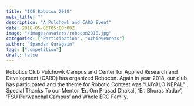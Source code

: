 ```yaml
---
title: "IOE Robocon 2018"
meta_title: ""
description: "A Pulchowk and CARD Event"
date: 2018-05-06T05:00:00Z
image: "/images/avatars/robocon2018.jpg"
categories: ["Participation", "Achievements"]
author: "Spandan Guragain"
tags: ["competition"]
draft: false
---
```


Robotics Club Pulchowk Campus and Center for Applied Research and Development (CARD) has organized Robocon. Again in year 2018, our club has participated and the theme for Robotic Contest was “UJYALO NEPAL” . Special Thanks To our Mentor ‘Er. Om Prasad Dhakal’, ‘Er. Bhoras Yadav’, ‘FSU Purwanchal Campus’ and Whole ERC Family.
